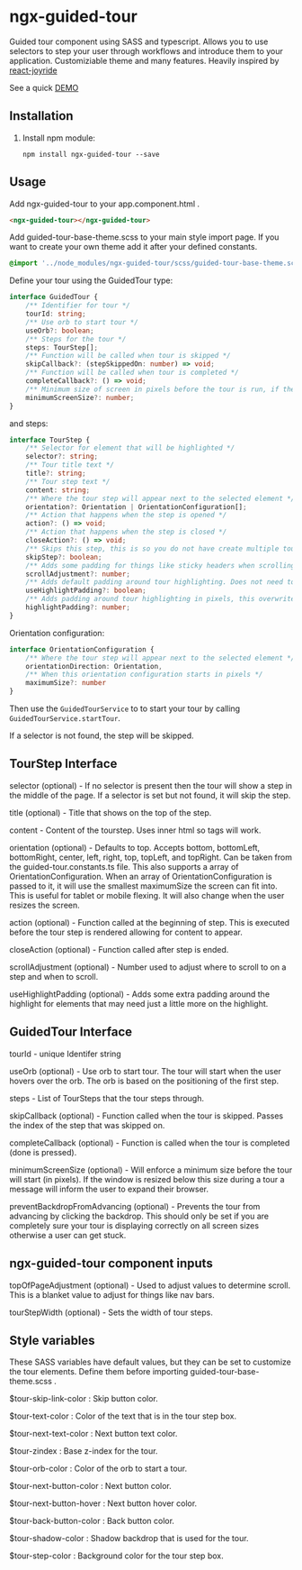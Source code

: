 # ngx-guided-tour
Guided tour component using SASS and typescript. Allows you to use selectors to step your user through workflows and introduce them to your application. Customiziable theme and many features. Heavily inspired by [react-joyride](https://github.com/gilbarbara/react-joyride)

See a quick [DEMO](https://lsqlabs.github.io/ngx-guided-tour/dist/demo/)

## Installation

1. Install npm module:

    `npm install ngx-guided-tour --save`

## Usage

Add ngx-guided-tour to your app.component.html .
    
```html
<ngx-guided-tour></ngx-guided-tour>
```

Add guided-tour-base-theme.scss to your main style import page. If you want to create your own theme add it after your defined constants.

```scss
@import '../node_modules/ngx-guided-tour/scss/guided-tour-base-theme.scss';
```
Define your tour using the GuidedTour type:

```typescript
interface GuidedTour {
    /** Identifier for tour */
    tourId: string;
    /** Use orb to start tour */
    useOrb?: boolean;
    /** Steps for the tour */
    steps: TourStep[];
    /** Function will be called when tour is skipped */
    skipCallback?: (stepSkippedOn: number) => void;
    /** Function will be called when tour is completed */
    completeCallback?: () => void;
    /** Minimum size of screen in pixels before the tour is run, if the tour is resized below this value the user will be told to resize */
    minimumScreenSize?: number;
}
```

and steps:
```typescript
interface TourStep {
    /** Selector for element that will be highlighted */
    selector?: string;
    /** Tour title text */
    title?: string;
    /** Tour step text */
    content: string;
    /** Where the tour step will appear next to the selected element */
    orientation?: Orientation | OrientationConfiguration[];
    /** Action that happens when the step is opened */
    action?: () => void;
    /** Action that happens when the step is closed */
    closeAction?: () => void;
    /** Skips this step, this is so you do not have create multiple tour configurations based on user settings/permissions */
    skipStep?: boolean;
    /** Adds some padding for things like sticky headers when scrolling to an element */
    scrollAdjustment?: number;
    /** Adds default padding around tour highlighting. Does not need to be true for highlightPadding to work */
    useHighlightPadding?: boolean;
    /** Adds padding around tour highlighting in pixels, this overwrites the default for this step. Is not dependent on useHighlightPadding being true */
    highlightPadding?: number;
}
```

Orientation configuration:
```typescript
interface OrientationConfiguration {
    /** Where the tour step will appear next to the selected element */
    orientationDirection: Orientation,
    /** When this orientation configuration starts in pixels */
    maximumSize?: number
}
```

Then use the `GuidedTourService` to to start your tour by calling `GuidedTourService.startTour`.

If a selector is not found, the step will be skipped.

## TourStep Interface

selector (optional) - If no selector is present then the tour will show a step in the middle of the page. If a selector is set but not found, it will skip the step.

title (optional) - Title that shows on the top of the step.

content - Content of the tourstep. Uses inner html so tags will work.

orientation (optional) - Defaults to top. Accepts bottom, bottomLeft, bottomRight, center, left, right, top, topLeft, and topRight. Can be taken from the guided-tour.constants.ts file. This also supports a array of OrientationConfiguration. When an array of OrientationConfiguration is passed to it, it will use the smallest maximumSize the screen can fit into. This is useful for tablet or mobile flexing. It will also change when the user resizes the screen.

action (optional) - Function called at the beginning of step. This is executed before the tour step is rendered allowing for content to appear.

closeAction (optional) - Function called after step is ended.

scrollAdjustment (optional) - Number used to adjust where to scroll to on a step and when to scroll.

useHighlightPadding (optional) - Adds some extra padding around the highlight for elements that may need just a little more on the highlight.

## GuidedTour Interface

tourId - unique Identifer string

useOrb (optional) - Use orb to start tour. The tour will start when the user hovers over the orb. The orb is based on the positioning of the first step.

steps - List of TourSteps that the tour steps through.

skipCallback (optional) - Function called when the tour is skipped. Passes the index of the step that was skipped on.

completeCallback (optional) - Function is called when the tour is completed (done is pressed).

minimumScreenSize (optional) - Will enforce a minimum size before the tour will start (in pixels). If the window is resized below this size during a tour a message will inform the user to expand their browser.

preventBackdropFromAdvancing (optional) - Prevents the tour from advancing by clicking the backdrop. This should only be set if you are completely sure your tour is displaying correctly on all screen sizes otherwise a user can get stuck.

## ngx-guided-tour component inputs

topOfPageAdjustment (optional) - Used to adjust values to determine scroll. This is a blanket value to adjust for things like nav bars.

tourStepWidth (optional) - Sets the width of tour steps.

## Style variables
These SASS variables have default values, but they can be set to customize the tour elements. Define them before importing guided-tour-base-theme.scss .

$tour-skip-link-color : Skip button color.

$tour-text-color : Color of the text that is in the tour step box.

$tour-next-text-color : Next button text color.

$tour-zindex : Base z-index for the tour.

$tour-orb-color : Color of the orb to start a tour.

$tour-next-button-color : Next button color.

$tour-next-button-hover : Next button hover color.

$tour-back-button-color : Back button color.

$tour-shadow-color : Shadow backdrop that is used for the tour.

$tour-step-color : Background color for the tour step box.
